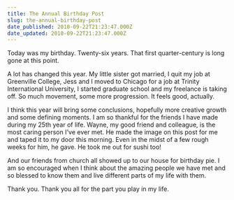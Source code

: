 ```yaml
---
title: The Annual Birthday Post
slug: the-annual-birthday-post
date_published: 2010-09-22T21:23:47.000Z
date_updated: 2010-09-22T21:23:47.000Z
---
```


Today was my birthday. Twenty-six years. That first quarter-century is long gone at this point.

A lot has changed this year. My little sister got married, I quit my job at Greenville College, Jess and I moved to Chicago for a job at Trinity International University, I started graduate school and my freelance is taking off. So much movement, some more progression. It feels good, actually.

I think this year will bring some conclusions, hopefully more creative growth and some defining moments. I am so thankful for the friends I have made during my 25th year of life. Wayne, my good friend and colleague, is the most caring person I've ever met. He made the image on this post for me and taped it to my door this morning. Even in the midst of a few rough weeks for him, he gave. He took me out for sushi too!

And our friends from church all showed up to our house for birthday pie. I am so encouraged when I think about the amazing people we have met and so blessed to know them and live different parts of my life with them.

Thank you. Thank you all for the part you play in my life.
